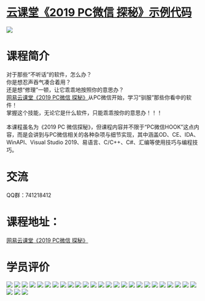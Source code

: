 # <a href="http://t.cn/EXUbebQ" target="_blank">云课堂《2019 PC微信 探秘》示例代码</a>
<img src="https://github.com/zmrbak/PcWeChatHooK/blob/master/images/Header.png"/>

# 课程简介

对于那些“不听话”的软件，怎么办？
<br/>
你是想忍声吞气凑合着用？
<br/>
还是想“修理”一顿，让它乖乖地按照你的意思办？
<br/>
<a href="http://t.cn/EXUbebQ" target="_blank">网易云课堂《2019 PC微信 探秘》</a>从PC微信开始，学习“驯服”那些你看中的软件！
<br/>
掌握这个技能，无论它是什么软件，只能乖乖按你的意思办！！！
<br/>
<br/>
本课程虽名为《2019 PC 微信探秘》，但课程内容并不限于“PC微信HOOK”这点内容，而是会讲到与PC微信相关的各种杂项与细节实现，其中涵盖OD、CE、IDA、WinAPI、Visual Studio 2019、易语言、C/C++、C#、汇编等使用技巧与编程技巧。

# 交流
QQ群：741218412

# 课程地址：
<a href="http://t.cn/EXUbebQ" target="_blank">网易云课堂《2019 PC微信 探秘》</a>
<br/>
# 学员评价

<img src="https://github.com/zmrbak/PcWeChatHooK/blob/master/%E5%AD%A6%E5%91%98%E8%AF%84%E4%BB%B7/0IIFF6X$FZH[0QYI6QH971S.png?raw=true"/>
<img src="https://github.com/zmrbak/PcWeChatHooK/blob/master/%E5%AD%A6%E5%91%98%E8%AF%84%E4%BB%B7/0L}OHPX`}HU{KO4O0_T_FK9.png?raw=true"/>
<img src="https://github.com/zmrbak/PcWeChatHooK/blob/master/%E5%AD%A6%E5%91%98%E8%AF%84%E4%BB%B7/1B16873AA1B0877C668BFCA454C96238.jpg?raw=true"/>
<img src="https://github.com/zmrbak/PcWeChatHooK/blob/master/%E5%AD%A6%E5%91%98%E8%AF%84%E4%BB%B7/2{SC2SXQBV]V9M7L5Z6}Z2R.png?raw=true"/>
<img src="https://github.com/zmrbak/PcWeChatHooK/blob/master/%E5%AD%A6%E5%91%98%E8%AF%84%E4%BB%B7/7194EAF00F355A9D16BAADE762CAC806.jpg?raw=true"/>
<img src="https://github.com/zmrbak/PcWeChatHooK/blob/master/%E5%AD%A6%E5%91%98%E8%AF%84%E4%BB%B7/7E86861C0502DD9BA50117AA305A0AD4.jpg?raw=true"/>
<img src="https://github.com/zmrbak/PcWeChatHooK/blob/master/%E5%AD%A6%E5%91%98%E8%AF%84%E4%BB%B7/7_GMT]]BDERNQ57[OKCB$ZU.png?raw=true"/>
<img src="https://github.com/zmrbak/PcWeChatHooK/blob/master/%E5%AD%A6%E5%91%98%E8%AF%84%E4%BB%B7/85EB625232CE31E7842979C840EDDA6F.jpg?raw=true"/>
<img src="https://github.com/zmrbak/PcWeChatHooK/blob/master/%E5%AD%A6%E5%91%98%E8%AF%84%E4%BB%B7/D396F1B77F40DC23456A78EAE75D86D6.jpg?raw=true"/>
<img src="https://github.com/zmrbak/PcWeChatHooK/blob/master/%E5%AD%A6%E5%91%98%E8%AF%84%E4%BB%B7/HD3E%WIMFI}H0(Z1O[MIVI5.png?raw=true"/>
<img src="https://github.com/zmrbak/PcWeChatHooK/blob/master/%E5%AD%A6%E5%91%98%E8%AF%84%E4%BB%B7/KG8{6)P%X0$QTG1VM$V5)EU.png?raw=true"/>
<img src="https://github.com/zmrbak/PcWeChatHooK/blob/master/%E5%AD%A6%E5%91%98%E8%AF%84%E4%BB%B7/MWHVK])4P`KJTHX1T%H@U00.png?raw=true"/>
<img src="https://github.com/zmrbak/PcWeChatHooK/blob/master/%E5%AD%A6%E5%91%98%E8%AF%84%E4%BB%B7/Screenshot_2019-04-16-07-21-36.png?raw=true"/>
<img src="https://github.com/zmrbak/PcWeChatHooK/blob/master/%E5%AD%A6%E5%91%98%E8%AF%84%E4%BB%B7/Screenshot_2019-04-16-07-25-41.png?raw=true"/>
<img src="https://github.com/zmrbak/PcWeChatHooK/blob/master/%E5%AD%A6%E5%91%98%E8%AF%84%E4%BB%B7/Screenshot_2019-04-16-07-26-33.png?raw=true"/>
<img src="https://github.com/zmrbak/PcWeChatHooK/blob/master/%E5%AD%A6%E5%91%98%E8%AF%84%E4%BB%B7/Screenshot_2019-04-16-07-31-02.png?raw=true"/>
<img src="https://github.com/zmrbak/PcWeChatHooK/blob/master/%E5%AD%A6%E5%91%98%E8%AF%84%E4%BB%B7/Screenshot_2019-04-16-07-34-27.png?raw=true"/>
<img src="https://github.com/zmrbak/PcWeChatHooK/blob/master/%E5%AD%A6%E5%91%98%E8%AF%84%E4%BB%B7/Screenshot_2019-04-16-07-35-50.png?raw=true"/>
<img src="https://github.com/zmrbak/PcWeChatHooK/blob/master/%E5%AD%A6%E5%91%98%E8%AF%84%E4%BB%B7/Screenshot_2019-04-16-07-42-03.png?raw=true"/>
<img src="https://github.com/zmrbak/PcWeChatHooK/blob/master/%E5%AD%A6%E5%91%98%E8%AF%84%E4%BB%B7/Screenshot_2019-07-07-10-42-19.png?raw=true"/>
<img src="https://github.com/zmrbak/PcWeChatHooK/blob/master/%E5%AD%A6%E5%91%98%E8%AF%84%E4%BB%B7/Screenshot_2019-07-07-10-44-43.png?raw=true"/>
<img src="https://github.com/zmrbak/PcWeChatHooK/blob/master/%E5%AD%A6%E5%91%98%E8%AF%84%E4%BB%B7/Screenshot_2019-07-07-10-46-57.png?raw=true"/>
<img src="https://github.com/zmrbak/PcWeChatHooK/blob/master/%E5%AD%A6%E5%91%98%E8%AF%84%E4%BB%B7/Screenshot_2019-07-07-10-47-08.png?raw=true"/>
<img src="https://github.com/zmrbak/PcWeChatHooK/blob/master/%E5%AD%A6%E5%91%98%E8%AF%84%E4%BB%B7/Screenshot_2019-07-07-10-47-23.png?raw=true"/>
<img src="https://github.com/zmrbak/PcWeChatHooK/blob/master/%E5%AD%A6%E5%91%98%E8%AF%84%E4%BB%B7/Screenshot_2019-07-07-10-47-41.png?raw=true"/>
<img src="https://github.com/zmrbak/PcWeChatHooK/blob/master/%E5%AD%A6%E5%91%98%E8%AF%84%E4%BB%B7/W5KYZI3`NDU3CF_MEZ3A2TQ.png?raw=true"/>
<img src="https://github.com/zmrbak/PcWeChatHooK/blob/master/%E5%AD%A6%E5%91%98%E8%AF%84%E4%BB%B7/Z5@XEW%~824`O25{CA5`UL5.png?raw=true"/>
<img src="https://github.com/zmrbak/PcWeChatHooK/blob/master/%E5%AD%A6%E5%91%98%E8%AF%84%E4%BB%B7/`(TK`BAXPNTB`LRI[P})2I5.png?raw=true"/>
